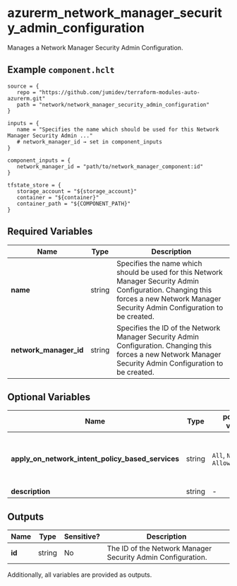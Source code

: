 # azurerm_network_manager_security_admin_configuration

Manages a Network Manager Security Admin Configuration.

## Example `component.hclt`

```hcl
source = {
   repo = "https://github.com/jumidev/terraform-modules-auto-azurerm.git"   
   path = "network/network_manager_security_admin_configuration"   
}

inputs = {
   name = "Specifies the name which should be used for this Network Manager Security Admin ..."   
   # network_manager_id → set in component_inputs
}

component_inputs = {
   network_manager_id = "path/to/network_manager_component:id"   
}

tfstate_store = {
   storage_account = "${storage_account}"   
   container = "${container}"   
   container_path = "${COMPONENT_PATH}"   
}

```

## Required Variables

| Name | Type |  Description |
| ---- | --------- |  ----------- |
| **name** | string |  Specifies the name which should be used for this Network Manager Security Admin Configuration. Changing this forces a new Network Manager Security Admin Configuration to be created. | 
| **network_manager_id** | string |  Specifies the ID of the Network Manager Security Admin Configuration. Changing this forces a new Network Manager Security Admin Configuration to be created. | 

## Optional Variables

| Name | Type |  possible values |  Description |
| ---- | --------- |  ----------- | ----------- |
| **apply_on_network_intent_policy_based_services** | string |  `All`, `None`, `AllowRulesOnly`  |  A list of network intent policy based services. Possible values are `All`, `None` and `AllowRulesOnly`. Exactly one value should be set. The `All` option requires `Microsoft.Network/AllowAdminRulesOnNipBasedServices` feature registration to Subscription. Please see [this document](https://learn.microsoft.com/en-us/azure/virtual-network-manager/concept-security-admins#network-intent-policies-and-security-admin-rules) for more information. | 
| **description** | string |  -  |  A description of the Security Admin Configuration. | 



## Outputs

| Name | Type | Sensitive? | Description |
| ---- | ---- | --------- | --------- |
| **id** | string | No  | The ID of the Network Manager Security Admin Configuration. | 

Additionally, all variables are provided as outputs.
